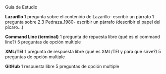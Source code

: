 Guía de Estudio

**Lazarillo**
1 pregunta sobre el contenido de Lazarillo- escribir un párrafo
1 pregunta sobre 2.3 Pedraza_1980- escribir un párrafo (describir el papel del pícaro...)

**Command Line (terminal)**
1 pregunta de repuesta libre (qué es el command line?)
5 preguntas de opción multiple

**XML/TEI**
1 pregunta de respuesta libre (qué es XML/TEI y para qué sirve?)
5 preguntas de opción multiple

**GitHub**
1 respuesta libre
5 preguntas de opción multiple
